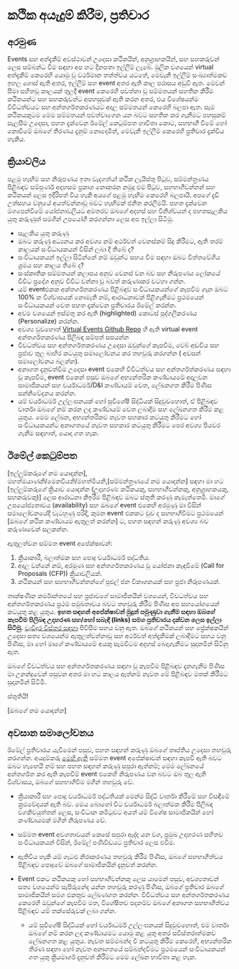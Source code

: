 # කථික අයැදුම් කිරීම, ප්‍රතිචාර
## අරමුණ
Events සහ අත්දැකීම් අවස්ථාවන් උදෙසා කථිකයින්, අනුග්‍රාහකයින්, සහ සහකරුවන් ලෙස සම්බන්ධ වීම සඳහා අප හට දිනපතා ඉල්ලීම් ලැබේ. මුලික වශයෙන් virtual අත්දැකීම් කෙරෙහි යොමු වූ වර්ථමාන තත්ත්වය යටතේ, මෙවැනි ඉල්ලීම් සංඛ්‍යාත්මකව ඉහල ගොස් ඇති අතර, ඉල්ලීම් සහ event අතර ඇති කාල පරාසය අඩුවී ඇත. මෙවන් සීමා සහිතවූ කාලයක් තුලදී event කෙරෙහි පවත්නා වූ සම්මතයන් සහතික කිරීම කථිකයන්ට සහ සහකරුවන්ට අපහසුවක් ඇති කරන අතර, එය විශේෂයන්ම විවිධත්වයට සහ අන්තර්ගතකරණයට අදාල සම්මතයන් කෙරෙහි බලපා ඇත.
සෑම කථිකයකුටම මෙම සම්මතයන් පවත්වාගෙන යන බවට සහතික කර ගැනීමට පහසුකම් සැලසීම උදෙසා, පහත දැක්වෙන ඊමේල් කෙටුම්පත හාවිතා කොට, සහභාගී වීමේ හෝ නොවීමේ ඔබගේ තීරණය දැනුම් නොදෙමින්, මෙවැනි ඉල්ලීම් කෙරෙහි ප්‍රතිචාර දැක්විය හැකිය.
## ක්‍රියාවලිය
පළමු හැඟීම සහ නිරූපණය ඉතා වැදගත්ය! කථික ලැයිස්තු පිටුව, සම්මන්ත්‍රණය පිළිබඳව සම්පුර්ණ අදහසම ප්‍රකාශ නොකරන නමුදු එම පිටුව, සහභාගීවන්නන් සහ කථිකයන් ලෙස ඉදිරිපත් විය හැකි අයගේ පළමු හැඟීම කෙරෙහි බලපායි. අපගේ දැඩි උත්සහය වනුයේ අයත්වන්නාවූ බවට හැඟීමක් ජනිත කරලීමයි. පහත දැක්වෙන මගපෙන්වීමේ යෝජනාවලියට අමතරව ඔබගේ අදහස් සහ විනිශ්චයන් ද පහතසැලකිය යුතු කරුණුත් සමගින් උපයෝගී කරගන්නා ලෙස අප ඉල්ලා සිටිමු.
* සැලකිය යුතු කරුණු
* ඔබට කරුණු අධ්‍යනය කර අවශ්‍ය නම් අර්ථවත් වෙනස්කම් සිදු කිරීමට, ඇති තරම් කාලයක් සංවිධායකයන් විසින් ලබා දී තිබේ ද?
* සංවිධායකයන් ඉල්ලා සිටින්නේ නම් ඔවුන්ට සහය වීම සඳහා ඔබට චිත්තවේගීය ශ්‍රමය සහ කාලය තිබේ ද?
* සංස්කෘතික සම්මතයන් කලාපය අනුව වෙනස් වන බව සහ නිරුපණය ලෝකයේ විවිධ ප්‍රදේශ අනුව විවිධ වන්නා වූ බවත් කරුණාකර වටහා ගන්න.
* යම් eventඑකක අක්තර්ගතකරණය පිළිබඳව සංවිධායකයන්ගේ කැපවීම ගැන ඔබට 100% ක විශ්වාසයක් නොමැති නම්, ආරාධනාවක් පිළිගැනීමට ප්‍රථමයෙන් සංවිධායකයන් වෙත පහත දැක්වෙන ප්‍රතිචාරය ඊමේල් කරන්න.
* අවම වශයෙන් ඉස්මතු කර ඇති (highlighted) කොටස් පුද්ගලීකරණය (Personalize) කරන්න.
* අවශ්‍ය වුවහොත් [Virtual Events Github Repo](./virtual-events) හි ඇති virtual event අන්තර්ගතකරණය පිලිබඳ සම්පත් සපයන්න
* විවධත්වය සහ අන්තර්ගතකරණය උදෙසා ඔවුන්ගේ කැපවීම, වෙබ් අඩවිය සහ ප්‍රජාව තුල බාහිර කටයුතු සමාලෝචනය කර තහවුරු කරගන්න ( අවසන් සමාලෝචනය බලන්න).
* අනාගත දැනුවත්වීම උදෙසා event එකෙහි විවිධත්වය සහ අන්තර්ගත්කරණය සඳහා වූ කැපවීම, event එකෙන් පසුව ඔබගේ අභ්‍යන්තරික කණ්ඩායමේ අදාලවන සාමාජිකයන් සහ චර්යාධර්ම/D&I කණ්ඩායම් වෙත, ලේඛනගත කිරීම පිණිස සන්නිවේදනය කරන්න.
* යම් චර්යාධර්ම උල්ලංඝනයක් හෝ සුවිශේෂී සිද්ධියක් සිදුවුවහොත්, ඒ පිළිබඳව වාර්තා ඔබගේ නම් කරන ලද කණ්ඩායම් වෙත ලබාදීම සහ ලේඛනගත කිරීම කළ යුතුය. මෙම ලේඛන, අභ්‍යන්තරිකව නැවත සහකාර කටයුතු කිරීමට හෝ සංවිධායකයන්ට අනාගතයේ නැවත සහකාර කටයුතු කිරීමට පෙර අවශ්‍ය පියවර ගැනීම සඳහාත්, යොදා ගත හැක.
## ඊමේල් කෙටුම්පත
[ඉල්ලුම්කරුගේ නම යොදන්න],</br>
මහත්මයාණනි/මෙනවියනි/මහත්මියනි,[සම්මන්ත්‍රණයේ නම යොදන්න] සඳහා මා හට [ඉල්ලුම්කරුගේ ක්‍රියාව යොදන්න (උදාහරණ: කථිකයකු, සහභාගීවන්නකු, අනුග්‍රාහකයකු, සහකරුවකු)] ලෙස ආරාධනා කිඉරීම පිළිබඳව ඔබට ස්තුති කරණු කැමැත්තෙමි. මාගේ උපයෝජ්‍යතාවය (availability) සහ ඔබගේ event එකෙහි අරමුණු මා විසින් සමාලෝචනයේදී වැටහුණු පරිදි, කුමන event එකකට වුව ද සහභාගීවීමට ප්‍රථමයෙන් [ඔබගේ කථික කණ්ඩායම ඇතුලත් කරන්න] ට, පහත සඳහන් කරුණු අවශ්‍ය බව කරුණාවෙන් සලකන්න.

ඇතුලත්වන සම්මත event අපේක්ෂාවන්:

1. ක්‍රියාකාරී, බලාත්මක සහ පොදු චර්යාධර්ම පද්ධතිය.
2. අදාල වන්නේ නම්, අරමුණ සහ අන්තර්ගතකරණය වූ යෝජනා කැඳවීමේ (Call for Proposals (CFP)) ක්‍රියාවලියක්.
3. කථිකයන් සහ සහභාගීවන්නන්ගේ පුළුල් ජන විකාශනයක් සහ ප්‍රජා නිරූපණයක්.

තාක්ෂණික කර්මාන්තයේ සහ ප්‍රජාවගේ සාමාජිකයින් වශයෙන්, විවධත්වය සහ අන්තර්ගතකරණය ප්‍රථම පමුඛතාවය බවට තහවුරු කිරීම පිණිස අප සහයෝගයෙන් කටයුතු කළ යුතුය.
**ඉහත සඳහන් අපේක්ෂාවන් මුදුන් පමුණුවා ගැනීම සඳහා ඔබගේ කැපවීම පිලිබඳ උදාහරණ සහ/හෝ සබැඳි (links) සමග ප්‍රතිචාරය දක්වන ලෙස ඉල්ලා සිටිමු.** [වැඩිදුර විස්තර සඳහා](./inclusive-planning-process.md) පිවිසීම සහය වනු ඇත. ඔබගේ කථිකයන් සහ ප්‍රේක්ෂකයින් උදෙසා සත්‍ය වශයෙන්ම ඇතුලත්වන්නාවූ සහ අර්ථවත් අත්දැකීමක් ලබාදීමට සහය  වනු පිණිස, මා හෝ මාගේ කණ්ඩායමේ අයකු සැමවිටම අදහස්  බෙදාගැනීමට සුදානමින් සිටිනු ඇත.

ඔබගේ විවධත්වය සහ අන්තර්ගතකරණය සඳහා වූ කැපවීම පිළිබඳව දැනගැනීම පිණිස මා උනන්දුවෙන් පසුවන අතර මා හට කාලය ඇත්නම් නැවත මේ පිළිබඳව මතක් කිරීමට සුදානමින් සිටිමි.

ස්තුතියි!

[ඔබගේ නම යොදන්න]

## අවසාන සමාලෝචනය 
ඊමේල් ප්‍රතිචාරය යැවීමෙන් පසුව, පහත සඳහන් කරුණු ඔබගේ තෘප්තිය උදෙසා තහවුරු කරගන්න. අයදුම්කරු [මෙහි ඇති](./playbook.md) සම්මත event අපේක්ෂාවන් සඳහා කැපවී ඇති බවට ඔබට හැඟෙයි නම් සහ පහත සඳහන් කරුණු සපුරා ඇත්නම්; මෙම ලේඛනයේ අන්තර්ගත කර ඇති කැපවීම් event එකෙහි නිරුපණය වන බවට ඔබ තුල ඇති විශ්වාසය, ඔබගේ සහභාගීවීම මගින් තහවුරු වේ.
* ක්‍රියාකාරී සහ පොදු චර්යාධර්ම පද්ධතියක් මෙන්ම සිද්ධි වාර්තා කිරීමේ සහ විසඳීමේ ක්‍රමවේදයක් ඇති බව. මෙය බොහෝ විට චර්යාධර්ම බලාත්මක කිරීම පිලිබඳ වගකිවයුත්තන් ලෙස, සංවිධාන කමිටුවට අයත් යම් විශේෂ සාමාජිකයින් හෝ කණ්ඩායමක් මගින් නිරුපණය වේ.
* සම්මත event අවශතාවයන් කෙසේ සපුරා ඇද්ද යන වග, ප්‍රමුඛ උදාහරණ සහිතව සංවිධායකයන් විසින්, ඊමේල් පණිවිඩයට ප්‍රතිචාර ලෙස එවීම.
* ඇතිවිය හැකි යම් ගැටළු නිරාකරණය තහවුරු කිරීම පිණිස, ඔබගේ සහභාගීත්වය පිළිබඳව පොදුවේ ඔබගේ සාමාජිකයින් දැනුවත් කරන්න.
* Event එකට කථිකයකු හෝ සහභාගීවන්නකු ලෙස යාමෙන් පසුව, අවශ්‍යතාවන් සත්‍ය වශයෙන්ම සැපිරුනේද යන්න තහවුරු කරණු පිණිස, ඔබගේ ප්‍රතිචාර ඔබගේ සාමාජිකයින් සමග එකතුව ලේඛණගත කරන්න. විවිධත්වය සහ අන්තර්ගතකරණය කෙරෙහි ඔවුන්ගේ කැපවීම මත, විශේෂිතව පදනම්ව ඔබගේ අනාගත සහභාගීත්වය පිළිබඳව යම් තක්සේරුවක් ලබා ගන්න.

  * යම් සුවිශේෂී සිද්ධියක් හෝ චර්යාධර්ම උල්ලංඝනයක් සිදුවුවහොත්, එම වාර්තා ඔබගේ නම් කරන ලද කණ්ඩායමට යොමු කළ යුතු අතර සවිස්තරාත්මකව ලේඛනගත කළ යුතුය. නැවත සම්මබන්ද වී කටයුතු කිරීම කෙරෙහි, අභ්‍යන්තරික තීරණ සඳහා හෝ නැවත අනාගතයේ සම්බන්දවීමට ප්‍රථමයෙන් සංවිධායකයන් ගත යුතු ක්‍රියමාර්ග දැනුවත් කිරීමට මෙම ලේඛන භාවිතා කළ හැක.
